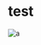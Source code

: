 # test

![a](https://user-images.githubusercontent.com/35443134/165882731-faad9ecc-38c7-4553-95b7-fbe3b7940cb3.jpg)
